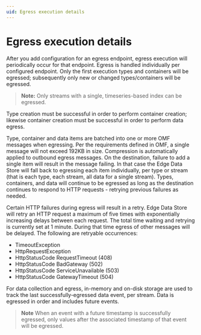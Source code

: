 ```yaml
---
uid: Egress execution details
---
```


# Egress execution details

After you add configuration for an egress endpoint, egress execution will periodically occur for that endpoint. Egress is handled individually per configured endpoint. Only the first execution types and containers will be egressed; subsequently only new or changed types/containers will be egressed. 

> **Note:** Only streams with a single, timeseries-based index can be egressed. 

Type creation must be successful in order to perform container creation; likewise container creation must be successful in order to perform data egress.

Type, container and data items are batched into one or more OMF messages when egressing. Per the requirements defined in OMF, a single message will not exceed 192KB in size. Compression is automatically applied to outbound egress messages. On the destination, failure to add a single item will result in the message failing. In that case the Edge Data Store will fall back to egressing each item individually, per type or stream (that is each type, each stream, all data for a single stream). Types, containers, and data will continue to be egressed as long as the destination continues to respond to HTTP requests - retrying previous failures as needed.

Certain HTTP failures during egress will result in a retry. Edge Data Store will retry an HTTP request a maximum of five times with exponentially increasing delays between each request. The total time waiting and retrying is currently set at 1 minute. During that time egress of other messages will be delayed. The following are retryable occurrences:

- TimeoutException
- HttpRequestException
- HttpStatusCode RequestTimeout (408)
- HttpStatusCode BadGateway (502)
- HttpStatusCode ServiceUnavailable (503)
- HttpStatusCode GatewayTimeout (504)

For data collection and egress, in-memory and on-disk storage are used to track the last successfully-egressed data event, per stream. Data is egressed in order and includes future events.

> **Note**  When an event with a future timestamp is successfully egressed, only values after the associated timestamp of that event will be egressed.
